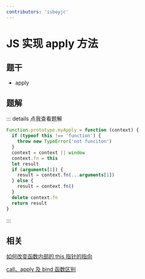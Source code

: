 ```yaml
---
contributors: 'isboyjc'
---
```


# JS 实现 apply 方法


## 题干

- apply



## 题解

::: details 点我查看题解

```js
Function.prototype.myApply = function (context) {
  if (typeof this !== 'function') {
    throw new TypeError('not funciton')
  }
  context = context || window
  context.fn = this
  let result
  if (arguments[1]) {
    result = context.fn(...arguments[1])
  } else {
    result = context.fn()
  }
  delete context.fn
  return result
}
```

:::



## 相关

[如何改变函数内部的 this 指针的指向](../core/080this/080020_update_function_this.md)

[call、apply 及 bind 函数区别](../core/080this/080030_call_apply_bind.md)

